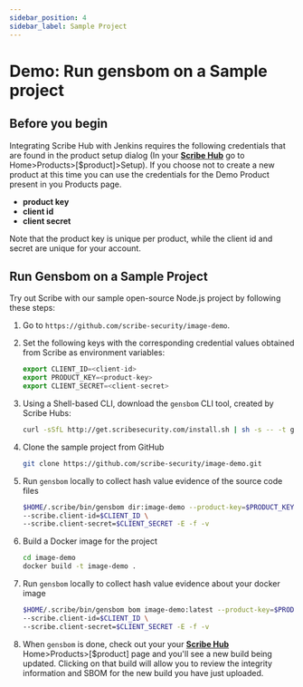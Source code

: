 ```yaml
---
sidebar_position: 4
sidebar_label: Sample Project
---
```


# Demo: Run gensbom on a Sample project
<!--- problem -  offer a demo to try out, assuming the person has a product?  --->
## Before you begin

Integrating Scribe Hub with Jenkins requires the following credentials that are found in the product setup dialog (In your **[Scribe Hub](https://prod.hub.scribesecurity.com/ "Scribe Hub Link")** go to Home>Products>[$product]>Setup). If you choose not to create a new product at this time you can use the credentials for the Demo Product present in you Products page.

* **product key**
* **client id**
* **client secret**

Note that the product key is unique per product, while the client id and secret are unique for your account.

## Run Gensbom on a Sample Project

Try out Scribe with our sample open-source Node.js project by following these steps: 

1. Go to `https://github.com/scribe-security/image-demo`.


1. Set the following keys with the corresponding credential values obtained from Scribe as environment variables:  
   ```js
   export CLIENT_ID=<client-id>
   export PRODUCT_KEY=<product-key>
   export CLIENT_SECRET=<client-secret>
   ```
   
1. Using a Shell-based CLI, download the `gensbom` CLI tool, created by Scribe Hubs:
   ```sh
   curl -sSfL http://get.scribesecurity.com/install.sh | sh -s -- -t gensbom
   ```
1. Clone the sample project from GitHub  
      ```sh
      git clone https://github.com/scribe-security/image-demo.git
      ```

1. Run `gensbom` locally to collect hash value evidence of the source code files

      ```sh
      $HOME/.scribe/bin/gensbom dir:image-demo --product-key=$PRODUCT_KEY \
      --scribe.client-id=$CLIENT_ID \
      --scribe.client-secret=$CLIENT_SECRET -E -f -v
      ```

4. Build a Docker image for the project  
   ```sh
   cd image-demo
   docker build -t image-demo .
   ```

5. Run `gensbom` locally to collect hash value evidence about your docker image

    ```sh
    $HOME/.scribe/bin/gensbom bom image-demo:latest --product-key=$PRODUCT_KEY \ 
    --scribe.client-id=$CLIENT_ID \
    --scribe.client-secret=$CLIENT_SECRET -E -f -v  
    ```

6. When `gensbom` is done, check out your your **[Scribe Hub](https://prod.hub.scribesecurity.com/ "Scribe Hub Link")** Home>Products>[$product] page and you'll see a new build being updated. Clicking on that build will allow you to review the integrity information and SBOM for the new build you have just uploaded.
